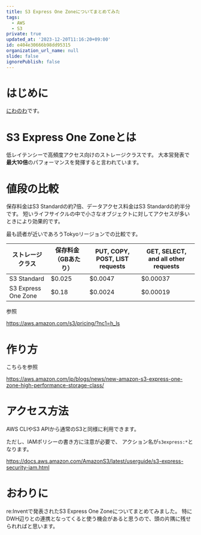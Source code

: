```yaml
---
title: S3 Express One Zoneについてまとめてみた
tags:
  - AWS
  - S3
private: true
updated_at: '2023-12-20T11:16:20+09:00'
id: e404e30666b98dd95315
organization_url_name: null
slide: false
ignorePublish: false
---
```

# はじめに
[にわのわ](https://twitter.com/niwa_nowa)です。

# S3 Express One Zoneとは
低レイテンシーで高頻度アクセス向けのストレージクラスです。
大本営発表で**最大10倍**のパフォーマンスを発揮すると言われています。

# 値段の比較
保存料金はS3 Standardの約7倍、データアクセス料金はS3 Standardの約半分です。
短いライフサイクルの中で小さなオブジェクトに対してアクセスが多いときにより効果的です。

最も読者が近いであろうTokyoリージョンでの比較です。

| ストレージクラス         | 保存料金（GBあたり） | PUT, COPY, POST, LIST requests | GET, SELECT, and all other requests |
|----------------------|-------------------|-------------------------------|-------------------------------|
| S3 Standard          | $0.025            | $0.0047                       | $0.00037                      |
| S3 Express One Zone  | $0.18             | $0.0024                       | $0.00019                      |


参照

https://aws.amazon.com/s3/pricing/?nc1=h_ls

# 作り方
こちらを参照

https://aws.amazon.com/jp/blogs/news/new-amazon-s3-express-one-zone-high-performance-storage-class/

# アクセス方法
AWS CLIやS3 APIから通常のS3と同様に利用できます。

ただし、IAMポリシーの書き方に注意が必要で、
アクション名が```s3express:*```となります。

https://docs.aws.amazon.com/AmazonS3/latest/userguide/s3-express-security-iam.html

# おわりに
re:Inventで発表されたS3 Express One Zoneについてまとめてみました。
特にDWH辺りとの連携となってくると使う機会があると思うので、頭の片隅に残せられればと思います。
